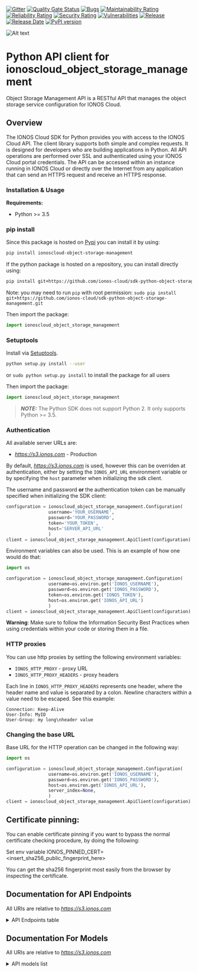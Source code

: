 [![Gitter](https://img.shields.io/gitter/room/ionos-cloud/sdk-general)](https://gitter.im/ionos-cloud/sdk-general)
[![Quality Gate Status](https://sonarcloud.io/api/project_badges/measure?project=sdk-python-object-storage-management&metric=alert_status)](https://sonarcloud.io/summary?id=sdk-python-object-storage-management)
[![Bugs](https://sonarcloud.io/api/project_badges/measure?project=sdk-python-object-storage-management&metric=bugs)](https://sonarcloud.io/summary/new_code?id=sdk-python-object-storage-management)
[![Maintainability Rating](https://sonarcloud.io/api/project_badges/measure?project=sdk-python-object-storage-management&metric=sqale_rating)](https://sonarcloud.io/summary/new_code?id=sdk-python-object-storage-management)
[![Reliability Rating](https://sonarcloud.io/api/project_badges/measure?project=sdk-python-object-storage-management&metric=reliability_rating)](https://sonarcloud.io/summary/new_code?id=sdk-python-object-storage-management)
[![Security Rating](https://sonarcloud.io/api/project_badges/measure?project=sdk-python-object-storage-management&metric=security_rating)](https://sonarcloud.io/summary/new_code?id=sdk-python-object-storage-management)
[![Vulnerabilities](https://sonarcloud.io/api/project_badges/measure?project=sdk-python-object-storage-management&metric=vulnerabilities)](https://sonarcloud.io/summary/new_code?id=sdk-python-object-storage-management)
[![Release](https://img.shields.io/github/v/release/ionos-cloud/sdk-python-object-storage-management.svg)](https://github.com/ionos-cloud/sdk-python-object-storage-management/releases/latest)
[![Release Date](https://img.shields.io/github/release-date/ionos-cloud/sdk-python-object-storage-management.svg)](https://github.com/ionos-cloud/sdk-python-object-storage-management/releases/latest)
[![PyPI version](https://img.shields.io/pypi/v/ionoscloud-object-storage-management)](https://pypi.org/project/ionoscloud-object-storage-management/)

![Alt text](.github/IONOS.CLOUD.BLU.svg?raw=true "Title")


# Python API client for ionoscloud_object_storage_management

Object Storage Management API is a RESTful API that manages the object storage
service configuration for IONOS Cloud.


## Overview
The IONOS Cloud SDK for Python provides you with access to the IONOS Cloud API. The client library supports both simple and complex requests. It is designed for developers who are building applications in Python. All API operations are performed over SSL and authenticated using your IONOS Cloud portal credentials. The API can be accessed within an instance running in IONOS Cloud or directly over the Internet from any application that can send an HTTPS request and receive an HTTPS response.


### Installation & Usage

**Requirements:**
- Python >= 3.5

### pip install

Since this package is hosted on [Pypi](https://pypi.org/) you can install it by using:

```bash
pip install ionoscloud-object-storage-management
```

If the python package is hosted on a repository, you can install directly using:

```bash
pip install git+https://github.com/ionos-cloud/sdk-python-object-storage-management.git
```

Note: you may need to run `pip` with root permission: `sudo pip install git+https://github.com/ionos-cloud/sdk-python-object-storage-management.git`

Then import the package:

```python
import ionoscloud_object_storage_management
```

### Setuptools

Install via [Setuptools](http://pypi.python.org/pypi/setuptools).

```bash
python setup.py install --user
```

or `sudo python setup.py install` to install the package for all users

Then import the package:

```python
import ionoscloud_object_storage_management
```

> **_NOTE:_**  The Python SDK does not support Python 2. It only supports Python >= 3.5.

### Authentication

All available server URLs are:

- *https://s3.ionos.com* - Production

By default, *https://s3.ionos.com* is used, however this can be overriden at authentication, either
by setting the `IONOS_API_URL` environment variable or by specifying the `host` parameter when
initializing the sdk client.

The username and password **or** the authentication token can be manually specified when initializing the SDK client:

```python
configuration = ionoscloud_object_storage_management.Configuration(
                username='YOUR_USERNAME',
                password='YOUR_PASSWORD',
                token='YOUR_TOKEN',
                host='SERVER_API_URL'
                )
client = ionoscloud_object_storage_management.ApiClient(configuration)
```

Environment variables can also be used. This is an example of how one would do that:

```python
import os

configuration = ionoscloud_object_storage_management.Configuration(
                username=os.environ.get('IONOS_USERNAME'),
                password=os.environ.get('IONOS_PASSWORD'),
                token=os.environ.get('IONOS_TOKEN'),
                host=os.environ.get('IONOS_API_URL')
                )
client = ionoscloud_object_storage_management.ApiClient(configuration)
```

**Warning**: Make sure to follow the Information Security Best Practices when using credentials within your code or storing them in a file.


### HTTP proxies

You can use http proxies by setting the following environment variables:
- `IONOS_HTTP_PROXY` - proxy URL
- `IONOS_HTTP_PROXY_HEADERS` - proxy headers

Each line in `IONOS_HTTP_PROXY_HEADERS` represents one header, where the header name and value is separated by a colon. Newline characters within a value need to be escaped. See this example:
```
Connection: Keep-Alive
User-Info: MyID
User-Group: my long\nheader value
```


### Changing the base URL

Base URL for the HTTP operation can be changed in the following way:

```python
import os

configuration = ionoscloud_object_storage_management.Configuration(
                username=os.environ.get('IONOS_USERNAME'),
                password=os.environ.get('IONOS_PASSWORD'),
                host=os.environ.get('IONOS_API_URL'),
                server_index=None,
                )
client = ionoscloud_object_storage_management.ApiClient(configuration)
```

## Certificate pinning:

You can enable certificate pinning if you want to bypass the normal certificate checking procedure,
by doing the following:

Set env variable IONOS_PINNED_CERT=<insert_sha256_public_fingerprint_here>

You can get the sha256 fingerprint most easily from the browser by inspecting the certificate.


## Documentation for API Endpoints

All URIs are relative to *https://s3.ionos.com*
<details >
    <summary title="Click to toggle">API Endpoints table</summary>


| Class | Method | HTTP request | Description |
| ------------- | ------------- | ------------- | ------------- |
| AccesskeysApi | [**accesskeys_delete**](docs/api/AccesskeysApi.md#accesskeys_delete) | **DELETE** /accesskeys/{accesskeyId} | Delete AccessKey |
| AccesskeysApi | [**accesskeys_find_by_id**](docs/api/AccesskeysApi.md#accesskeys_find_by_id) | **GET** /accesskeys/{accesskeyId} | Retrieve AccessKey |
| AccesskeysApi | [**accesskeys_get**](docs/api/AccesskeysApi.md#accesskeys_get) | **GET** /accesskeys | Retrieve all Accesskeys |
| AccesskeysApi | [**accesskeys_post**](docs/api/AccesskeysApi.md#accesskeys_post) | **POST** /accesskeys | Create AccessKey |
| AccesskeysApi | [**accesskeys_put**](docs/api/AccesskeysApi.md#accesskeys_put) | **PUT** /accesskeys/{accesskeyId} | Ensure AccessKey |
| AccesskeysApi | [**accesskeys_renew**](docs/api/AccesskeysApi.md#accesskeys_renew) | **PUT** /accesskeys/{accesskeyId}/renew | Ensure AccessKey |
| RegionsApi | [**regions_find_by_region**](docs/api/RegionsApi.md#regions_find_by_region) | **GET** /regions/{region} | Retrieve Region |
| RegionsApi | [**regions_get**](docs/api/RegionsApi.md#regions_get) | **GET** /regions | Retrieve all Regions |

</details>

## Documentation For Models

All URIs are relative to *https://s3.ionos.com*
<details >
<summary title="Click to toggle">API models list</summary>

 - [AccessKey](docs/models/AccessKey)
 - [AccessKeyCreate](docs/models/AccessKeyCreate)
 - [AccessKeyEnsure](docs/models/AccessKeyEnsure)
 - [AccessKeyRead](docs/models/AccessKeyRead)
 - [AccessKeyReadList](docs/models/AccessKeyReadList)
 - [AccessKeyReadListAllOf](docs/models/AccessKeyReadListAllOf)
 - [Bucket](docs/models/Bucket)
 - [BucketCreate](docs/models/BucketCreate)
 - [BucketEnsure](docs/models/BucketEnsure)
 - [BucketRead](docs/models/BucketRead)
 - [BucketReadList](docs/models/BucketReadList)
 - [BucketReadListAllOf](docs/models/BucketReadListAllOf)
 - [Error](docs/models/Error)
 - [ErrorMessages](docs/models/ErrorMessages)
 - [Links](docs/models/Links)
 - [Metadata](docs/models/Metadata)
 - [MetadataWithStatus](docs/models/MetadataWithStatus)
 - [MetadataWithStatusAllOf](docs/models/MetadataWithStatusAllOf)
 - [MetadataWithSupportedRegions](docs/models/MetadataWithSupportedRegions)
 - [MetadataWithSupportedRegionsAllOf](docs/models/MetadataWithSupportedRegionsAllOf)
 - [Pagination](docs/models/Pagination)
 - [Region](docs/models/Region)
 - [RegionCapability](docs/models/RegionCapability)
 - [RegionCreate](docs/models/RegionCreate)
 - [RegionEnsure](docs/models/RegionEnsure)
 - [RegionRead](docs/models/RegionRead)
 - [RegionReadList](docs/models/RegionReadList)
 - [RegionReadListAllOf](docs/models/RegionReadListAllOf)
 - [StorageClass](docs/models/StorageClass)
 - [StorageClassCreate](docs/models/StorageClassCreate)
 - [StorageClassEnsure](docs/models/StorageClassEnsure)
 - [StorageClassRead](docs/models/StorageClassRead)
 - [StorageClassReadList](docs/models/StorageClassReadList)
 - [StorageClassReadListAllOf](docs/models/StorageClassReadListAllOf)


[[Back to API list]](#documentation-for-api-endpoints) [[Back to Model list]](#documentation-for-models)

</details>
